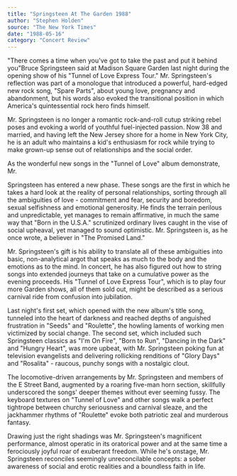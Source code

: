 ```yaml
---
title: "Springsteen At The Garden 1988"
author: "Stephen Holden"
source: "The New York Times"
date: "1988-05-16"
category: "Concert Review"
---
```


"There comes a time when you've got to take the past and put it behind you"Bruce Springsteen said at Madison Square Garden last night during the opening show of his "Tunnel of Love Express Tour." Mr. Springsteen's reflection was part of a monologue that introduced a powerful, hard-edged new rock song, "Spare Parts", about young love, pregnancy and abandonment, but his words also evoked the transitional position in which America's quintessential rock hero finds himself.

Mr. Springsteen is no longer a romantic rock-and-roll cutup striking rebel poses and evoking a world of youthful fuel-injected passion. Now 38 and married, and having left the New Jersey shore for a home in New York City, he is an adult who maintains a kid's enthusiasm for rock while trying to make grown-up sense out of relationships and the social order.

As the wonderful new songs in the "Tunnel of Love" album demonstrate, Mr.

Springsteen has entered a new phase. These songs are the first in which he takes a hard look at the reality of personal relationships, sorting through all the ambiguities of love - commitment and fear, security and boredom, sexual selfishness and emotional generosity. He finds the terrain perilous and unpredictable, yet manages to remain affirmative, in much the same way that "Born in the U.S.A." scrutinized ordinary lives caught in the vise of social upheaval, yet managed to sound optimistic. Mr. Springsteen is, as he once wrote, a believer in "The Promised Land."

Mr. Springsteen's gift is his ability to translate all of these ambiguities into basic, non-analytical argot that speaks as much to the body and the emotions as to the mind. In concert, he has also figured out how to string songs into extended journeys that take on a cumulative power as the evening proceeds. His "Tunnel of Love Express Tour", which is to play four more Garden shows, all of them sold out, might be described as a serious carnival ride from confusion into jubilation.

Last night's first set, which opened with the new album's title song, tunneled into the heart of darkness and reached depths of anguished frustration in "Seeds" and "Roulette", the howling laments of working men victimized by social change. The second set, which included such Springsteen classics as "I'm On Fire", "Born to Run", "Dancing in the Dark" and "Hungry Heart", was more upbeat, with Mr. Springsteen poking fun at television evangelists and delivering rollicking renditions of "Glory Days" and "Rosalita" - raucous, punchy songs with a nostalgic clout.

The locomotive-driven arrangements by Mr. Springsteen and members of the E Street Band, augmented by a roaring five-man horn section, skillfully underscored the songs' deeper themes without ever seeming fussy. The keyboard textures on "Tunnel of Love" and other songs walk a perfect tightrope between churchy seriousness and carnival sleaze, and the jackhammer rhythms of "Roulette" evoke both patriotic zeal and murderous fantasy.

Drawing just the right shadings was Mr. Springsteen's magnificent performance, almost operatic in its oratorical power and at the same time a ferociously joyful roar of exuberant freedom. While he's onstage, Mr. Springsteen reconciles seemingly unreconcilable concepts: a sober awareness of social and erotic realities and a boundless faith in life.
